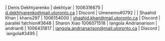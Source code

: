 | Denis Dekhtyarenko | dekhtyar | 1006316675 | d.dekhtyarenko@mail.utoronto.ca | Discord | Umenemo#0792 |
| Shaahid Khan | khans297 | 1006154000 | shaahid.khan@mail.utoronto.ca | Discord | parallel falchion#3648 |
Sharon Xiao 1006071518
| Iangola Andrianarison | andrian6 | 1006431817 | iangola.andrianarison@mail.utoronto.ca | Discord | iangola#3495 |
